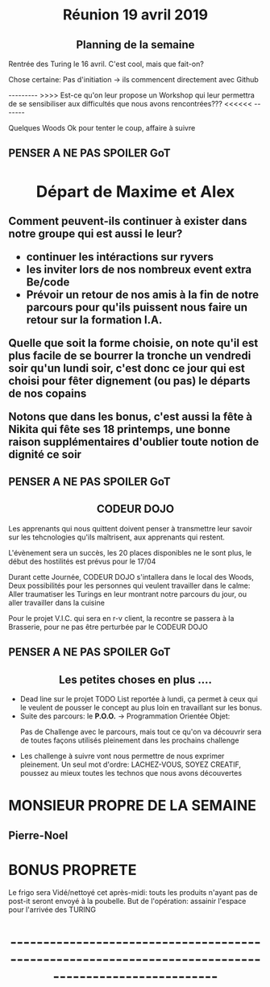 <center><h1> Réunion 19 avril 2019  </h1></center>

<center><h2>Planning de la semaine</h2></center>

<p> Rentrée des Turing le 16 avril. C'est cool, mais que fait-on? </p>
<p> Chose certaine: Pas d'initiation -> ils commencent directement avec Github</p>
<p> --------- >>>> Est-ce qu'on leur propose un Workshop qui leur permettra de se sensibiliser aux difficultés que nous avons rencontrées??? <<<<<< ------- </p>

<p> Quelques Woods Ok pour tenter le coup, affaire à suivre </p>
<h2><strong>PENSER A NE PAS SPOILER GoT</strong></strong>
<center><h2>Départ de Maxime et Alex</h2></center>
<p>Comment peuvent-ils continuer à exister dans notre groupe qui est aussi le leur?</p>
<ul>
<li> continuer les intéractions sur ryvers</li>
<li> les inviter lors de nos nombreux event extra Be/code</li>
<li> Prévoir un retour de nos amis à la fin de notre parcours pour qu'ils puissent nous faire un retour sur la formation I.A.</li>
</ul>
<p> Quelle que soit la forme choisie, on note qu'il est plus facile de se bourrer la tronche un vendredi soir qu'un lundi soir, c'est donc ce jour qui est choisi pour fêter dignement (ou pas) le départs de nos copains</p>
<p> Notons que dans les bonus, c'est aussi la fête à Nikita qui fête ses 18 printemps, une bonne raison supplémentaires d'oublier toute notion de dignité ce soir</p>
<h2><strong>PENSER A NE PAS SPOILER GoT</strong></h2>
<center><h2> CODEUR DOJO </h2></center>

<p> Les apprenants qui nous quittent doivent penser à transmettre leur savoir sur les tehcnologies qu'ils maîtrisent, aux apprenants qui restent.</p>
<p> L'évènement sera un succès, les 20 places disponibles ne le sont plus, le début des hostilités est prévus pour le 17/04</p>
<p> Durant cette Journée, CODEUR DOJO s'intallera dans le local des Woods, Deux possibilités pour les personnes qui veulent travailler dans le calme: Aller traumatiser les Turings en leur montrant notre parcours du jour, ou aller travailler dans la cuisine</p>
<p> Pour le projet V.I.C. qui sera en r-v client, la recontre se passera à la Brasserie, pour ne pas être perturbée par le CODEUR DOJO</p>
<h2><strong>PENSER A NE PAS SPOILER GoT</strong></h2>
<center><h2>Les petites choses en plus .... </h2></center>

<ul>
<li>Dead line sur le projet TODO List reportée à lundi, ça permet à ceux qui le veulent de pousser le concept au plus loin en travaillant sur les bonus.</li>
<li>Suite des parcours: le <strong>P.O.O.</strong> -> Programmation Orientée Objet:<p> Pas de Challenge avec le parcours, mais tout ce qu'on va découvrir sera de toutes façons utilisés pleinement dans les prochains challenge</p></li>
<li>Les challenge à suivre vont nous permettre de nous exprimer pleinement. Un seul mot d'ordre: LACHEZ-VOUS, SOYEZ CREATIF, poussez au mieux toutes les technos que nous avons découvertes</li></ul>

<h1> MONSIEUR PROPRE DE LA SEMAINE </h1>
<h2> Pierre-Noel </h2>

<h1>BONUS PROPRETE</h1>
<p>Le frigo sera Vidé/nettoyé cet après-midi: touts les produits n'ayant pas de post-it seront envoyé à la poubelle. But de l'opération: assainir l'espace pour l'arrivée des TURING</p>

<center><h1>-----------------------------------------------------------------------------------------------------</h1></center>



